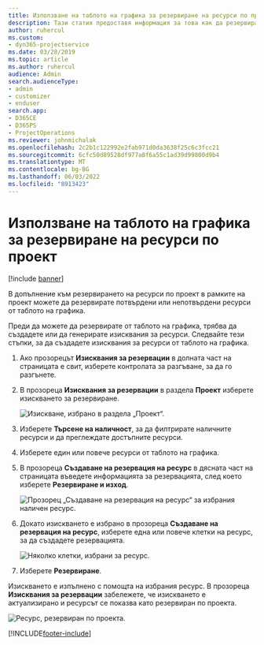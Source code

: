 ```yaml
---
title: Използване на таблото на графика за резервиране на ресурси по проект
description: Тази статия предоставя информация за това как да резервирате ресурси.
author: ruhercul
ms.custom:
- dyn365-projectservice
ms.date: 03/28/2019
ms.topic: article
ms.author: ruhercul
audience: Admin
search.audienceType:
- admin
- customizer
- enduser
search.app:
- D365CE
- D365PS
- ProjectOperations
ms.reviewer: johnmichalak
ms.openlocfilehash: 2c2b1c122992e2fab971d0da3638f25c6c3fcc21
ms.sourcegitcommit: 6cfc50d89528df977a8f6a55c1ad39d99800d9b4
ms.translationtype: MT
ms.contentlocale: bg-BG
ms.lasthandoff: 06/03/2022
ms.locfileid: "8913423"
---
```

# <a name="use-the-schedule-board-to-book-project-resources"></a>Използване на таблото на графика за резервиране на ресурси по проект

[!include [banner](../includes/psa-now-project-operations.md)]

В допълнение към резервирането на ресурси по проект в рамките на проект можете да резервирате потвърдени или непотвърдени ресурси от таблото на графика.

Преди да можете да резервирате от таблото на графика, трябва да създадете или да генерирате изисквания за ресурси. Следвайте тези стъпки, за да създадете изисквания за ресурси от таблото на графика.

1. Ако прозорецът **Изисквания за резервации** в долната част на страницата е свит, изберете контролата за разгъване, за да го разгънете.
2. В прозореца **Изисквания за резервации** в раздела **Проект** изберете изискването за резервиране.

    ![Изискване, избрано в раздела „Проект“.](media/Resource-Management-image73.png)

3. Изберете **Търсене на наличност**, за да филтрирате наличните ресурси и да преглеждате достъпните ресурси. 
4. Изберете един или повече ресурси от таблото на графика. 
5. В прозореца **Създаване на резервация на ресурс** в дясната част на страницата въведете информацията за резервацията, след което изберете **Резервиране и изход**.

    ![Прозорец „Създаване на резервация на ресурс“ за избрания наличен ресурс.](media/Resource-Management-image74.png)

6. Докато изискването е избрано в прозореца **Създаване на резервация на ресурс**, изберете една или повече клетки на ресурс, за да създадете резервацията.

    ![Няколко клетки, избрани за ресурс.](media/Resource-Management-image75.png)

7. Изберете **Резервиране**.

Изискването е изпълнено с помощта на избрания ресурс. В прозореца **Изисквания за резервации** забележете, че изискването е актуализирано и ресурсът се показва като резервиран по проекта.

![Ресурс, резервиран по проекта.](media/Resource-Management-image76.png)


[!INCLUDE[footer-include](../includes/footer-banner.md)]
